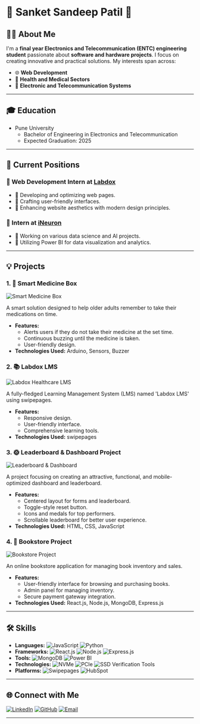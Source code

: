 # 💫 Sanket Sandeep Patil 💫

## 👨‍💻 About Me
I'm a **final year Electronics and Telecommunication (ENTC) engineering student** passionate about **software and hardware projects**. I focus on creating innovative and practical solutions. My interests span across:
- 🌐 **Web Development**
- 🏥 **Health and Medical Sectors**
- 📡 **Electronic and Telecommunication Systems**

---

## 🎓 Education
- Pune University
  - Bachelor of Engineering in Electronics and Telecommunication
  - Expected Graduation: 2025

---

## 💼 Current Positions
### 🌟 Web Development Intern at [Labdox](https://www.labdox.com)
- 🌟 Developing and optimizing web pages.
- 🌟 Crafting user-friendly interfaces.
- 🌟 Enhancing website aesthetics with modern design principles.

### 🌟 Intern at [iNeuron](https://ineuron.ai)
- 🌟 Working on various data science and AI projects.
- 🌟 Utilizing Power BI for data visualization and analytics.

---

## 💡 Projects

### 1. 🧠 **Smart Medicine Box**
![Smart Medicine Box]("https://github.com/Sandy1114D/Sandy1114D/blob/main/box%20image.jpg")

A smart solution designed to help older adults remember to take their medications on time.
- **Features:**
  - Alerts users if they do not take their medicine at the set time.
  - Continuous buzzing until the medicine is taken.
  - User-friendly design.
- **Technologies Used:** Arduino, Sensors, Buzzer

### 2. 📚 **Labdox LMS**
![Labdox Healthcare LMS](https://aqe8bc1whfwa.swipepages.net/labdox1116)

A fully-fledged Learning Management System (LMS) named 'Labdox LMS' using swipepages.
- **Features:**
  - Responsive design.
  - User-friendly interface.
  - Comprehensive learning tools.
- **Technologies Used:** swipepages

### 3. 🌞 **Leaderboard & Dashboard Project**
![Leaderboard & Dashboard](link_to_leaderboard_dashboard_image)

A project focusing on creating an attractive, functional, and mobile-optimized dashboard and leaderboard.
- **Features:**
  - Centered layout for forms and leaderboard.
  - Toggle-style reset button.
  - Icons and medals for top performers.
  - Scrollable leaderboard for better user experience.
- **Technologies Used:** HTML, CSS, JavaScript

### 4. 📖 **Bookstore Project**
![Bookstore Project](https://drive.google.com/drive/folders/1_wLf5OM-XvQ9ZpSwdOPm9gyq5fK8bcdS)

An online bookstore application for managing book inventory and sales.
- **Features:**
  - User-friendly interface for browsing and purchasing books.
  - Admin panel for managing inventory.
  - Secure payment gateway integration.
- **Technologies Used:** React.js, Node.js, MongoDB, Express.js

---

## 🛠 Skills
- **Languages:** 
  ![JavaScript](https://img.shields.io/badge/-JavaScript-yellow) ![Python](https://img.shields.io/badge/-Python-blue) 
- **Frameworks:** 
  ![React.js](https://img.shields.io/badge/-React.js-blue) ![Node.js](https://img.shields.io/badge/-Node.js-green) ![Express.js](https://img.shields.io/badge/-Express.js-lightgrey)
- **Tools:** 
  ![MongoDB](https://img.shields.io/badge/-MongoDB-green) ![Power BI](https://img.shields.io/badge/-Power%20BI-yellow) 
- **Technologies:** 
  ![NVMe](https://img.shields.io/badge/-NVMe-blue) ![PCIe](https://img.shields.io/badge/-PCIe-orange) ![SSD Verification Tools](https://img.shields.io/badge/-SSD%20Verification%20Tools-red)
- **Platforms:** 
  ![Swipepages](https://img.shields.io/badge/-Swipepages-blue) ![HubSpot](https://img.shields.io/badge/-HubSpot-orange)

---

## 🌐 Connect with Me
[![LinkedIn](https://img.shields.io/badge/-LinkedIn-blue)](https://www.linkedin.com/in/sandy1114d/)
[![GitHub](https://img.shields.io/badge/-GitHub-black)](https://github.com/Sandy1114D)
[![Email](https://img.shields.io/badge/-Email-red)](mailto:drsanketpatil18@email@example.com)

---


